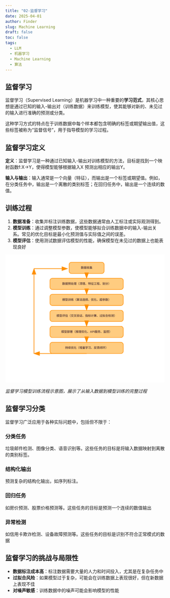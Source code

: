 ```yaml
---
title: "02-监督学习"
date: 2025-04-01
author: Finder
slug: Machine Learning
draft: false
toc: false
tags: 
  - LLM
  - 机器学习
  - Machine Learning
  - 算法
---
```


## 监督学习

监督学习（Supervised Learning）是机器学习中一种重要的**学习范式**，其核心思想是通过已知的输入-输出对（训练数据）来训练模型，使其能够对新的、未见过的输入进行准确的预测或分类。

这种学习方式的特点在于训练数据中每个样本都包含明确的标签或期望输出值，这些标签被称为“监督信号”，用于指导模型的学习过程。

## 监督学习定义

**定义**：监督学习是一种通过已知输入-输出对训练模型的方法，目标是找到一个映射函数f:X→Y，使得模型能够根据输入X 预测出相应的输出Y。

**输入与输出**：输入通常是一个向量（特征），而输出是一个标签或期望值。例如，在分类任务中，输出是一个离散的类别标签；在回归任务中，输出是一个连续的数值。

## 训练过程

1. **数据准备**：收集并标注训练数据，这些数据通常由人工标注或实际观测得到。
2. **模型训练**：通过调整模型参数，使模型能够拟合训练数据中的输入-输出关系。常见的优化目标是最小化预测值与实际值之间的误差。
3. **模型评估**：使用测试数据评估模型的性能，确保模型在未见过的数据上也能表现良好

![监督学习训练流程](./images/ml/training_workflow.svg)

*监督学习模型训练流程示意图，展示了从输入数据到模型训练的完整过程*

## 监督学习分类

监督学习广泛应用于各种实际问题中，包括但不限于：

### 分类任务

垃圾邮件检测、图像分类、语音识别等。这些任务的目标是将输入数据映射到离散的类别标签。

### 结构化输出

预测复杂的结构化输出，如序列标注。

### **回归任务**

如房价预测、股票价格预测等。这些任务的目标是预测一个连续的数值输出

### **异常检测**

如信用卡欺诈检测、设备故障预测等。这些任务的目标是识别不符合正常模式的数据


## 监督学习的挑战与局限性

- **数据标注成本高**：标注数据需要大量的人力和时间投入，尤其是在复杂任务中
- **过拟合风险**：如果模型过于复杂，可能会在训练数据上表现很好，但在新数据上表现不佳
- **对噪声敏感**：训练数据中的噪声可能会影响模型的性能